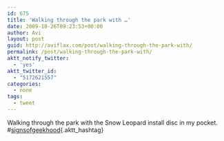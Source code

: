 ```yaml
---
id: 675
title: 'Walking through the park with …'
date: 2009-10-26T09:23:53+00:00
author: Avi
layout: post
guid: http://aviflax.com/post/walking-through-the-park-with/
permalink: /post/walking-through-the-park-with/
aktt_notify_twitter:
  - 'yes'
aktt_twitter_id:
  - "5172621557"
categories:
  - none
tags:
  - tweet
---
```

Walking through the park with the Snow Leopard install disc in my pocket. #[signsofgeekhood](http://search.twitter.com/search?q=%23signsofgeekhood){.aktt_hashtag}